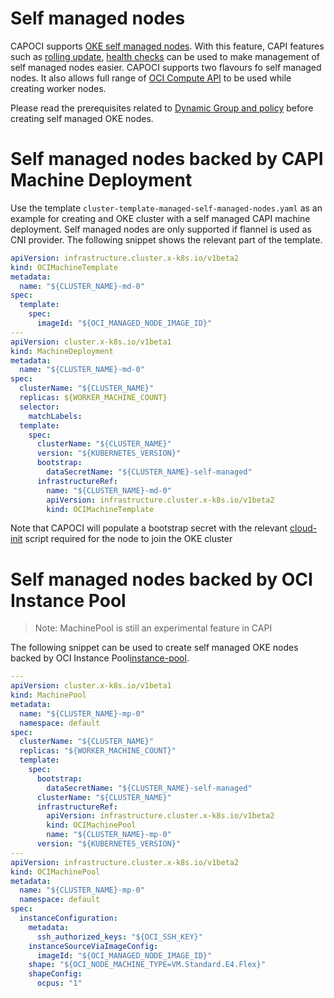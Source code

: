 # Self managed nodes
CAPOCI supports [OKE self managed nodes][self-managed-nodes]. With this feature, CAPI features such as [rolling update][capi-upgrade],
[health checks][health-check] can be used to make management of self managed nodes easier. CAPOCI supports two
flavours fo self managed nodes. It also allows full range of [OCI Compute API][oci-compute-api] to be used while 
creating worker nodes.

Please read the prerequisites related to [Dynamic Group and policy][policy] before creating self managed OKE nodes.

# Self managed nodes backed by CAPI Machine Deployment
Use the template `cluster-template-managed-self-managed-nodes.yaml` as an example for creating and OKE cluster
with a self managed CAPI machine deployment. Self managed nodes are only supported if flannel
is used as CNI provider. The following snippet shows the relevant part of the template.
```yaml
apiVersion: infrastructure.cluster.x-k8s.io/v1beta2
kind: OCIMachineTemplate
metadata:
  name: "${CLUSTER_NAME}-md-0"
spec:
  template:
    spec:
      imageId: "${OCI_MANAGED_NODE_IMAGE_ID}"
---
apiVersion: cluster.x-k8s.io/v1beta1
kind: MachineDeployment
metadata:
  name: "${CLUSTER_NAME}-md-0"
spec:
  clusterName: "${CLUSTER_NAME}"
  replicas: ${WORKER_MACHINE_COUNT}
  selector:
    matchLabels:
  template:
    spec:
      clusterName: "${CLUSTER_NAME}"
      version: "${KUBERNETES_VERSION}"
      bootstrap:
        dataSecretName: "${CLUSTER_NAME}-self-managed"
      infrastructureRef:
        name: "${CLUSTER_NAME}-md-0"
        apiVersion: infrastructure.cluster.x-k8s.io/v1beta2
        kind: OCIMachineTemplate
```
Note that CAPOCI will populate a bootstrap secret with the relevant [cloud-init][cloud-init] script required 
for the node to join the OKE cluster

# Self managed nodes backed by OCI Instance Pool
> Note: MachinePool is still an experimental feature in CAPI

The following snippet can be used to create self managed OKE nodes backed by OCI Instance Pool[instance-pool].
```yaml
---
apiVersion: cluster.x-k8s.io/v1beta1
kind: MachinePool
metadata:
  name: "${CLUSTER_NAME}-mp-0"
  namespace: default
spec:
  clusterName: "${CLUSTER_NAME}"
  replicas: "${WORKER_MACHINE_COUNT}"
  template:
    spec:
      bootstrap:
        dataSecretName: "${CLUSTER_NAME}-self-managed"
      clusterName: "${CLUSTER_NAME}"
      infrastructureRef:
        apiVersion: infrastructure.cluster.x-k8s.io/v1beta2
        kind: OCIMachinePool
        name: "${CLUSTER_NAME}-mp-0"
      version: "${KUBERNETES_VERSION}"
---
apiVersion: infrastructure.cluster.x-k8s.io/v1beta2
kind: OCIMachinePool
metadata:
  name: "${CLUSTER_NAME}-mp-0"
  namespace: default
spec:
  instanceConfiguration:
    metadata:
      ssh_authorized_keys: "${OCI_SSH_KEY}"
    instanceSourceViaImageConfig:
      imageId: "${OCI_MANAGED_NODE_IMAGE_ID}"
    shape: "${OCI_NODE_MACHINE_TYPE=VM.Standard.E4.Flex}"
    shapeConfig:
      ocpus: "1"
```




[self-managed-nodes]: https://docs.oracle.com/en-us/iaas/Content/ContEng/Tasks/contengworkingwithselfmanagednodes.htm
[capi-upgrade]:https://cluster-api.sigs.k8s.io/tasks/upgrading-clusters.html#upgrading-machines-managed-by-a-machinedeployment
[health-check]: https://cluster-api.sigs.k8s.io/tasks/automated-machine-management/healthchecking.html
[oci-compute-api]: https://docs.oracle.com/en-us/iaas/api/#/en/iaas/20160918/Instance/LaunchInstance
[cloud-init]: https://docs.oracle.com/en-us/iaas/Content/ContEng/Tasks/contengcloudinitforselfmanagednodes.htm
[policy]: https://docs.oracle.com/en-us/iaas/Content/ContEng/Tasks/contengprereqsforselfmanagednodes.htm
[instance-pool]: https://docs.oracle.com/en-us/iaas/Content/Compute/Concepts/instancemanagement.htm#Instance